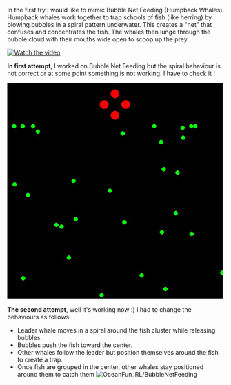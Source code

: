 In the first try I would like to mimic Bubble Net Feeding (Humpback Whales).
Humpback whales work together to trap schools of fish (like herring) by blowing bubbles in a spiral pattern underwater.
This creates a "net" that confuses and concentrates the fish.
The whales then lunge through the bubble cloud with their mouths wide open to scoop up the prey.

[![Watch the video](https://img.youtube.com/vi/JZlqNCPWld8&ab_channel=WWF-Australia/0.jpg)](https://www.youtube.com/watch?v=JZlqNCPWld8&ab_channel=WWF-Australia)

**In first attempt**, I worked on Bubble Net Feeding but the spiral behaviour is not correct or at some point something is not working. I have to check it !

![OceanFun_RL/BubbleNetFeeding](bubble_net_simulation1.gif)

**The second attempt**, well it's working now :) 
I had to change the behaviours as follows:
  - Leader whale moves in a spiral around the fish cluster while releasing bubbles.
  - Bubbles push the fish toward the center.
  - Other whales follow the leader but position themselves around the fish to create a trap.
  - Once fish are grouped in the center, other whales stay positioned around them to catch them 
![OceanFun_RL/BubbleNetFeeding](bubble_net_simulation2.gif)
